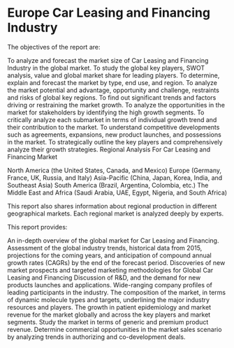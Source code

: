 # Europe Car Leasing and Financing Industry
The objectives of the report are:

To analyze and forecast the market size of Car Leasing and Financing Industry in the global market.
To study the global key players, SWOT analysis, value and global market share for leading players.
To determine, explain and forecast the market by type, end use, and region.
To analyze the market potential and advantage, opportunity and challenge, restraints and risks of global key regions.
To find out significant trends and factors driving or restraining the market growth.
To analyze the opportunities in the market for stakeholders by identifying the high growth segments.
To critically analyze each submarket in terms of individual growth trend and their contribution to the market.
To understand competitive developments such as agreements, expansions, new product launches, and possessions in the market.
To strategically outline the key players and comprehensively analyze their growth strategies.
Regional Analysis For Car Leasing and Financing Market

North America (the United States, Canada, and Mexico) Europe (Germany, France, UK, Russia, and Italy) Asia-Pacific (China, Japan, Korea, India, and Southeast Asia) South America (Brazil, Argentina, Colombia, etc.) The Middle East and Africa (Saudi Arabia, UAE, Egypt, Nigeria, and South Africa)

This report also shares information about regional production in different geographical markets. Each regional market is analyzed deeply by experts.

This report provides:

An in-depth overview of the global market for Car Leasing and Financing.
Assessment of the global industry trends, historical data from 2015, projections for the coming years, and anticipation of compound annual growth rates (CAGRs) by the end of the forecast period.
Discoveries of new market prospects and targeted marketing methodologies for Global Car Leasing and Financing
Discussion of R&D, and the demand for new products launches and applications.
Wide-ranging company profiles of leading participants in the industry.
The composition of the market, in terms of dynamic molecule types and targets, underlining the major industry resources and players.
The growth in patient epidemiology and market revenue for the market globally and across the key players and market segments.
Study the market in terms of generic and premium product revenue.
Determine commercial opportunities in the market sales scenario by analyzing trends in authorizing and co-development deals.
